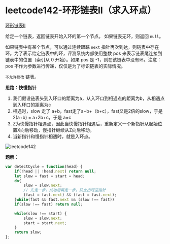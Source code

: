 # leetcode142-环形链表Ⅱ（求入环点）

<a href="https://leetcode-cn.com/problems/linked-list-cycle-ii/" target="_blank">环形链表Ⅱ</a>

给定一个链表，返回链表开始入环的第一个节点。 如果链表无环，则返回 `null`。

如果链表中有某个节点，可以通过连续跟踪 `next` 指针再次到达，则链表中存在环。为了表示给定链表中的环，评测系统内部使用整数 pos 来表示链表尾连接到链表中的位置（索引从 0 开始）。如果 pos 是 -1，则在该链表中没有环。注意：pos 不作为参数进行传递，仅仅是为了标识链表的实际情况。

`不允许修改` 链表。

**思路：快慢指针**

1. 我们假设链表头到入环口的距离为a，从入环口到相遇点的距离为b，从相遇点到入环口的距离为c
2. 相遇时，slow 走了 a+b，fast走了a+b+（b+c），fast又是2倍的slow，于是 2(a+b) = a+2b+c，于是 a=c
3. Z为快慢指针相遇点，因此当快慢指针相遇后，重新定义一个新指针从起始位置X向后移动，慢指针继续从Z向后移动。
4. 当新指针和慢指针相遇时，就是入环点。

<img src="https://dylan-static.oss-cn-beijing.aliyuncs.com/markdown/images/leetcode142.png" alt="leetcode142" />

**题解：**

```js
var detectCycle = function(head) {
    if(!head || !head.next) return null;
    let slow = fast = start = head;
    do{
        slow = slow.next;
        // 先走一步，成功后再走一步。防止出现空指针
        (fast = fast.next) && (fast = fast.next);
    }while(fast && fast.next && (slow !== fast))
    if(slow !== fast) return null;

    while(slow !== start) {
        slow = slow.next;
        start = start.next;
    }
    return slow;
};
```

